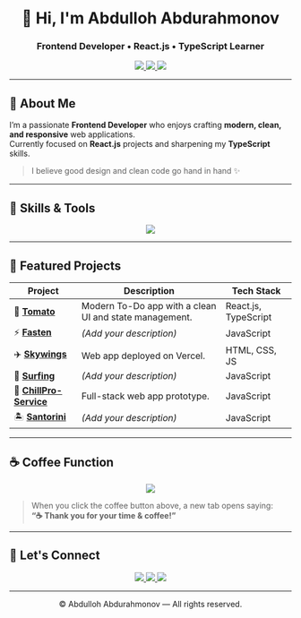 <h1 align="center">👋 Hi, I'm Abdulloh Abdurahmonov</h1>
<h3 align="center">Frontend Developer • React.js • TypeScript Learner</h3>

<p align="center">
  <a href="mailto:abdurahmonovabdulloh379@gmail.com">
    <img src="https://img.shields.io/badge/Email-abdurahmonovabdulloh379%40gmail.com-blue?logo=gmail&style=for-the-badge" />
  </a>
  <a href="https://github.com/cxAbdulloh">
    <img src="https://img.shields.io/badge/GitHub-cxAbdulloh-black?logo=github&style=for-the-badge" />
  </a>
  <a href="https://www.linkedin.com/in/abdulloh-abdurahmonov-149a3228b/">
    <img src="https://img.shields.io/badge/LinkedIn-Abdulloh%20Abdurahmonov-blue?logo=linkedin&style=for-the-badge" />
  </a>
</p>

---

## 🚀 About Me  
I’m a passionate **Frontend Developer** who enjoys crafting **modern, clean, and responsive** web applications.  
Currently focused on **React.js** projects and sharpening my **TypeScript** skills.  

> I believe good design and clean code go hand in hand ✨  

---

## 🧠 Skills & Tools  

<p align="center">
  <img src="https://skillicons.dev/icons?i=html,css,js,ts,react,nextjs,redux,tailwind,bootstrap,git,github,vscode" />
</p>

---

## 📂 Featured Projects  

| Project | Description | Tech Stack |
|----------|--------------|-------------|
| 🧭 [**Tomato**](https://github.com/cxAbdulloh/Tomato) | Modern To-Do app with a clean UI and state management. | React.js, TypeScript |
| ⚡ [**Fasten**](https://github.com/cxAbdulloh/Fasten) | *(Add your description)* | JavaScript |
| ✈️ [**Skywings**](https://skywings-app.vercel.app/) | Web app deployed on Vercel. | HTML, CSS, JS |
| 🌊 [**Surfing**](https://github.com/cxAbdulloh/Surfing) | *(Add your description)* | JavaScript |
| 🧰 [**ChillPro-Service**](https://github.com/cxAbdulloh/ChillPro-Service) | Full-stack web app prototype. | JavaScript |
| 🏝️ [**Santorini**](https://github.com/cxAbdulloh/Santorini) | *(Add your description)* | JavaScript |

---

## ☕ Coffee Function  

<p align="center">
  <a href="https://abdulloh-coffee.netlify.app" target="_blank">
    <img src="https://img.shields.io/badge/☕%20Buy%20me%20a%20coffee!-brown?style=for-the-badge" />
  </a>
</p>

> When you click the coffee button above, a new tab opens saying:  
> **“☕ Thank you for your time & coffee!”**

---

## 💬 Let's Connect  

<p align="center">
  <a href="mailto:abdurahmonovabdulloh379@gmail.com">
    <img src="https://img.shields.io/badge/Email-blue?logo=gmail&style=for-the-badge" />
  </a>
  <a href="https://github.com/cxAbdulloh">
    <img src="https://img.shields.io/badge/GitHub-black?logo=github&style=for-the-badge" />
  </a>
  <a href="https://www.linkedin.com/in/abdulloh-abdurahmonov-149a3228b/">
    <img src="https://img.shields.io/badge/LinkedIn-blue?logo=linkedin&style=for-the-badge" />
  </a>
</p>

---

<p align="center">
  © <span id="year"></span> Abdulloh Abdurahmonov — All rights reserved.
</p>

<script>
  document.getElementById('year').textContent = new Date().getFullYear();
</script>
